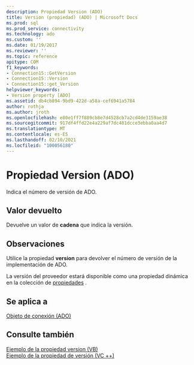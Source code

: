 ```yaml
---
description: Propiedad Version (ADO)
title: Version (propiedad) (ADO) | Microsoft Docs
ms.prod: sql
ms.prod_service: connectivity
ms.technology: ado
ms.custom: ''
ms.date: 01/19/2017
ms.reviewer: ''
ms.topic: reference
apitype: COM
f1_keywords:
- Connection15::GetVersion
- Connection15::Version
- Connection15::get_Version
helpviewer_keywords:
- Version property [ADO]
ms.assetid: db4cb894-9bd9-422d-a58a-cef6941a5784
author: rothja
ms.author: jroth
ms.openlocfilehash: e80e1ff7f889cb8e7d4528cb7a2cd4de3159ae38
ms.sourcegitcommit: 917df4ffd22e4a229af7dc481dcce3ebba0aa4d7
ms.translationtype: MT
ms.contentlocale: es-ES
ms.lasthandoff: 02/10/2021
ms.locfileid: "100056180"
---
```

# <a name="version-property-ado"></a>Propiedad Version (ADO)
Indica el número de versión de ADO.  
  
## <a name="return-value"></a>Valor devuelto  
 Devuelve un valor de **cadena** que indica la versión.  
  
## <a name="remarks"></a>Observaciones  
 Utilice la propiedad **version** para devolver el número de versión de la implementación de ADO.  
  
 La versión del proveedor estará disponible como una propiedad dinámica en la colección de [propiedades](./properties-collection-ado.md) .  
  
## <a name="applies-to"></a>Se aplica a  
 [Objeto de conexión (ADO)](./connection-object-ado.md)  
  
## <a name="see-also"></a>Consulte también  
 [Ejemplo de la propiedad version (VB)](./version-property-example-vb.md)   
 [Ejemplo de la propiedad de versión (VC ++)](./version-property-example-vc.md)